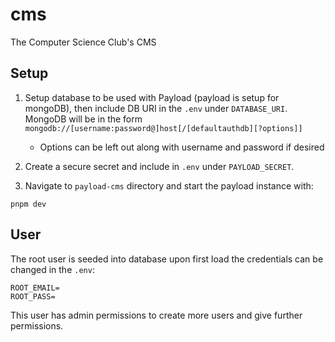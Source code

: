 # cms
The Computer Science Club's CMS

## Setup

1. Setup database to be used with Payload (payload is setup for mongoDB), then include DB URI in the `.env` under `DATABASE_URI`. MongoDB will be in the form `mongodb://[username:password@]host[/[defaultauthdb][?options]] ` 
    - Options can be left out along with username and password if desired

2. Create a secure secret and include in `.env` under `PAYLOAD_SECRET`.

3. Navigate to `payload-cms` directory and start the payload instance with: 
```
pnpm dev
```

## User
The root user is seeded into database upon first load the credentials can be changed in the `.env`:
```
ROOT_EMAIL=
ROOT_PASS=
```
This user has admin permissions to create more users and give further permissions.